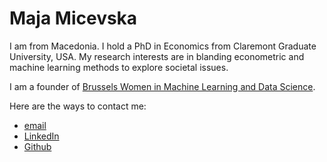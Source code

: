 # Maja Micevska

I am from Macedonia. I hold a PhD in Economics from Claremont Graduate University, USA. 
My research interests are in blanding econometric and machine learning methods to explore societal issues.

I am a founder of [Brussels Women in Machine Learning and Data Science](https://www.meetup.com/Brussels-Women-in-Machine-Learning-and-Data-Science/?msockid=218a3813df6b68e8304c2cf0de236940).

Here are the ways to contact me:
* [email](mailto:maja.micevska@vub.be)
* [LinkedIn](https://www.linkedin.com/in/maja-micevska-56187522/)
* [Github](https://majamicevska.github.io/)
